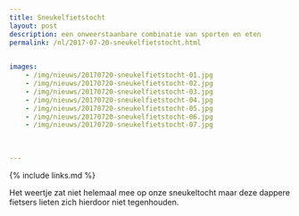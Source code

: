 ```yaml
---
title: Sneukelfietstocht
layout: post
description: een onweerstaanbare combinatie van sporten en eten
permalink: /nl/2017-07-20-sneukelfietstocht.html

    
images: 
    - /img/nieuws/20170720-sneukelfietstocht-01.jpg
    - /img/nieuws/20170720-sneukelfietstocht-02.jpg
    - /img/nieuws/20170720-sneukelfietstocht-03.jpg
    - /img/nieuws/20170720-sneukelfietstocht-04.jpg
    - /img/nieuws/20170720-sneukelfietstocht-05.jpg
    - /img/nieuws/20170720-sneukelfietstocht-06.jpg
    - /img/nieuws/20170720-sneukelfietstocht-07.jpg
    
    
    
---
```


{% include links.md %}

Het weertje zat niet helemaal mee op onze sneukeltocht maar deze dappere fietsers lieten zich hierdoor niet tegenhouden.



